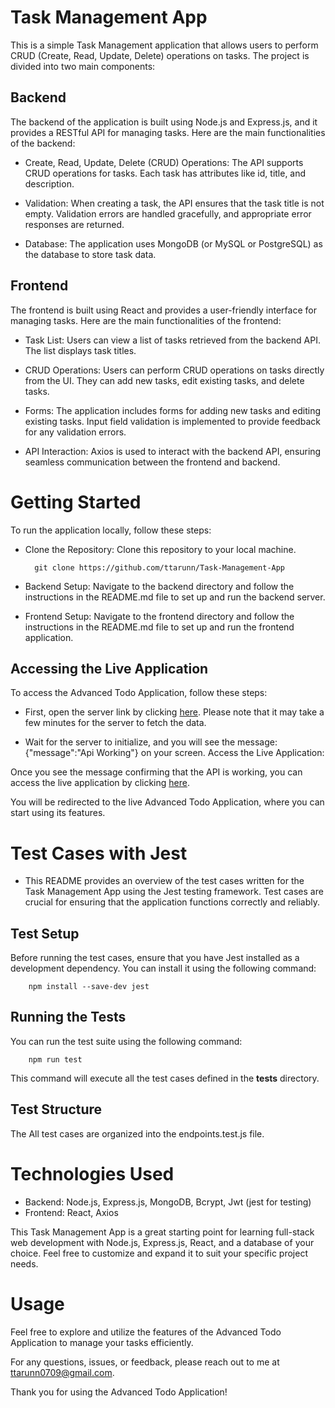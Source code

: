 # Task Management App

This is a simple Task Management application that allows users to perform CRUD (Create, Read, Update, Delete) operations on tasks. The project is divided into two main components:

## Backend

The backend of the application is built using Node.js and Express.js, and it provides a RESTful API for managing tasks. Here are the main functionalities of the backend:

- Create, Read, Update, Delete (CRUD) Operations: The API supports CRUD operations for tasks. Each task has attributes like id, title, and description.

- Validation: When creating a task, the API ensures that the task title is not empty. Validation errors are handled gracefully, and appropriate error responses are returned.

- Database: The application uses MongoDB (or MySQL or PostgreSQL) as the database to store task data.

## Frontend

The frontend is built using React and provides a user-friendly interface for managing tasks. Here are the main functionalities of the frontend:

- Task List: Users can view a list of tasks retrieved from the backend API. The list displays task titles.

- CRUD Operations: Users can perform CRUD operations on tasks directly from the UI. They can add new tasks, edit existing tasks, and delete tasks.

- Forms: The application includes forms for adding new tasks and editing existing tasks. Input field validation is implemented to provide feedback for any validation errors.

- API Interaction: Axios is used to interact with the backend API, ensuring seamless communication between the frontend and backend.

# Getting Started

To run the application locally, follow these steps:

- Clone the Repository: Clone this repository to your local machine.

        git clone https://github.com/ttarunn/Task-Management-App

- Backend Setup: Navigate to the backend directory and follow the instructions in the README.md file to set up and run the backend server.

- Frontend Setup: Navigate to the frontend directory and follow the instructions in the README.md file to set up and run the frontend application.


## Accessing the Live Application

To access the Advanced Todo Application, follow these steps:

- First, open the server link by clicking [here](https://adv-todo.onrender.com/). Please note that it may take a few minutes for the server to fetch the data.

- Wait for the server to initialize, and you will see the message: {"message":"Api Working"} on your screen.
Access the Live Application:

Once you see the message confirming that the API is working, you can access the live application by clicking [here](https://adv-todo.netlify.app/).

You will be redirected to the live Advanced Todo Application, where you can start using its features.


# Test Cases with Jest

- This README provides an overview of the test cases written for the Task Management App using the Jest testing framework. Test cases are crucial for ensuring that the application functions correctly and reliably.

## Test Setup

Before running the test cases, ensure that you have Jest installed as a development dependency. You can install it using the following command:

        npm install --save-dev jest

## Running the Tests

You can run the test suite using the following command: 

        npm run test
        
This command will execute all the test cases defined in the __tests__ directory.

## Test Structure

The All test cases are organized into the endpoints.test.js file.

# Technologies Used

- Backend: Node.js, Express.js, MongoDB, Bcrypt, Jwt (jest for testing)
- Frontend: React, Axios

This Task Management App is a great starting point for learning full-stack web development with Node.js, Express.js, React, and a database of your choice. Feel free to customize and expand it to suit your specific project needs.

# Usage

Feel free to explore and utilize the features of the Advanced Todo Application to manage your tasks efficiently.

For any questions, issues, or feedback, please reach out to me at ttarunn0709@gmail.com.

Thank you for using the Advanced Todo Application!
